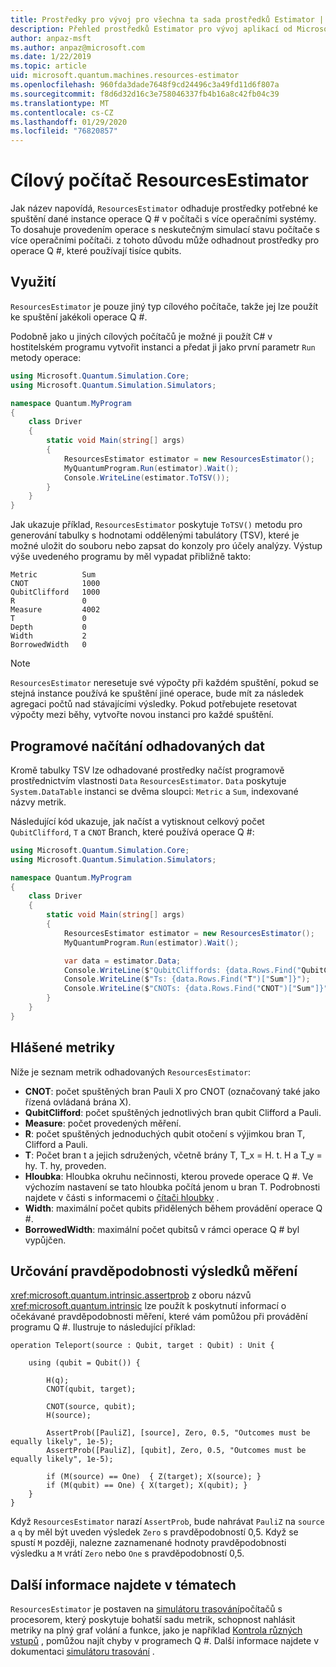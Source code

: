 ```yaml
---
title: Prostředky pro vývoj pro všechna ta sada prostředků Estimator | Microsoft Docs
description: Přehled prostředků Estimator pro vývoj aplikací od Microsoftu
author: anpaz-msft
ms.author: anpaz@microsoft.com
ms.date: 1/22/2019
ms.topic: article
uid: microsoft.quantum.machines.resources-estimator
ms.openlocfilehash: 960fda3dade7648f9cd24496c3a49fd11d6f807a
ms.sourcegitcommit: f8d6d32d16c3e758046337fb4b16a8c42fb04c39
ms.translationtype: MT
ms.contentlocale: cs-CZ
ms.lasthandoff: 01/29/2020
ms.locfileid: "76820857"
---
```

# <a name="the-resourcesestimator-target-machine"></a>Cílový počítač ResourcesEstimator

Jak název napovídá, `ResourcesEstimator` odhaduje prostředky potřebné ke spuštění dané instance operace Q # v počítači s více operačními systémy.
To dosahuje provedením operace s neskutečným simulací stavu počítače s více operačními počítači. z tohoto důvodu může odhadnout prostředky pro operace Q #, které používají tisíce qubits.

## <a name="usage"></a>Využití

`ResourcesEstimator` je pouze jiný typ cílového počítače, takže jej lze použít ke spuštění jakékoli operace Q #. 

Podobně jako u jiných cílových počítačů je možné ji použít C# v hostitelském programu vytvořit instanci a předat ji jako první parametr `Run` metody operace:

```csharp
using Microsoft.Quantum.Simulation.Core;
using Microsoft.Quantum.Simulation.Simulators;

namespace Quantum.MyProgram
{
    class Driver
    {
        static void Main(string[] args)
        {
            ResourcesEstimator estimator = new ResourcesEstimator();
            MyQuantumProgram.Run(estimator).Wait();
            Console.WriteLine(estimator.ToTSV());
        }
    }
}
```

Jak ukazuje příklad, `ResourcesEstimator` poskytuje `ToTSV()` metodu pro generování tabulky s hodnotami oddělenými tabulátory (TSV), které je možné uložit do souboru nebo zapsat do konzoly pro účely analýzy. Výstup výše uvedeného programu by měl vypadat přibližně takto:

```Output
Metric          Sum
CNOT            1000
QubitClifford   1000
R               0
Measure         4002
T               0
Depth           0
Width           2
BorrowedWidth   0
```

> [!NOTE]
> `ResourcesEstimator` neresetuje své výpočty při každém spuštění, pokud se stejná instance používá ke spuštění jiné operace, bude mít za následek agregaci počtů nad stávajícími výsledky.
> Pokud potřebujete resetovat výpočty mezi běhy, vytvořte novou instanci pro každé spuštění.


## <a name="programmatically-retrieving-the-estimated-data"></a>Programové načítání odhadovaných dat

Kromě tabulky TSV lze odhadované prostředky načíst programově prostřednictvím vlastnosti `Data` `ResourcesEstimator`. `Data` poskytuje `System.DataTable` instanci se dvěma sloupci: `Metric` a `Sum`, indexované názvy metrik.

Následující kód ukazuje, jak načíst a vytisknout celkový počet `QubitClifford`, `T` a `CNOT` Branch, které používá operace Q #:

```csharp
using Microsoft.Quantum.Simulation.Core;
using Microsoft.Quantum.Simulation.Simulators;

namespace Quantum.MyProgram
{
    class Driver
    {
        static void Main(string[] args)
        {
            ResourcesEstimator estimator = new ResourcesEstimator();
            MyQuantumProgram.Run(estimator).Wait();

            var data = estimator.Data;
            Console.WriteLine($"QubitCliffords: {data.Rows.Find("QubitClifford")["Sum"]}");
            Console.WriteLine($"Ts: {data.Rows.Find("T")["Sum"]}");
            Console.WriteLine($"CNOTs: {data.Rows.Find("CNOT")["Sum"]}");
        }
    }
}
```

## <a name="metrics-reported"></a>Hlášené metriky

Níže je seznam metrik odhadovaných `ResourcesEstimator`:

* __CNOT__: počet spuštěných bran Pauli X pro CNOT (označovaný také jako řízená ovládaná brána X).
* __QubitClifford__: počet spuštěných jednotlivých bran qubit Clifford a Pauli.
* __Measure__: počet provedených měření.
* __R__: počet spuštěných jednoduchých qubit otočení s výjimkou bran T, Clifford a Pauli.
* __T__: Počet bran t a jejich sdružených, včetně brány T, T_x = H. t. H a T_y = hy. T. hy, proveden.
* __Hloubka__: Hloubka okruhu nečinnosti, kterou provede operace Q #. Ve výchozím nastavení se tato hloubka počítá jenom u bran T. Podrobnosti najdete v části s informacemi o [čítači hloubky](xref:microsoft.quantum.machines.qc-trace-simulator.depth-counter) .
* __Width__: maximální počet qubits přidělených během provádění operace Q #.
* __BorrowedWidth__: maximální počet qubitsů v rámci operace Q # byl vypůjčen.


## <a name="providing-the-probability-of-measurement-outcomes"></a>Určování pravděpodobnosti výsledků měření

<xref:microsoft.quantum.intrinsic.assertprob> z oboru názvů <xref:microsoft.quantum.intrinsic> lze použít k poskytnutí informací o očekávané pravděpodobnosti měření, které vám pomůžou při provádění programu Q #. Ilustruje to následující příklad:

```qsharp
operation Teleport(source : Qubit, target : Qubit) : Unit {

    using (qubit = Qubit()) {

        H(q);
        CNOT(qubit, target);

        CNOT(source, qubit);
        H(source);

        AssertProb([PauliZ], [source], Zero, 0.5, "Outcomes must be equally likely", 1e-5);
        AssertProb([PauliZ], [qubit], Zero, 0.5, "Outcomes must be equally likely", 1e-5);

        if (M(source) == One)  { Z(target); X(source); }
        if (M(qubit) == One) { X(target); X(qubit); }
    }
}
```

Když `ResourcesEstimator` narazí `AssertProb`, bude nahrávat `PauliZ` na `source` a `q` by měl být uveden výsledek `Zero` s pravděpodobností 0,5. Když se spustí `M` později, nalezne zaznamenané hodnoty pravděpodobnosti výsledku a `M` vrátí `Zero` nebo `One` s pravděpodobností 0,5.


## <a name="see-also"></a>Další informace najdete v tématech

`ResourcesEstimator` je postaven na [simulátoru trasování](xref:microsoft.quantum.machines.qc-trace-simulator.intro)počítačů s procesorem, který poskytuje bohatší sadu metrik, schopnost nahlásit metriky na plný graf volání a funkce, jako je například [Kontrola různých vstupů](xref:microsoft.quantum.machines.qc-trace-simulator.distinct-inputs) , pomůžou najít chyby v programech Q #. Další informace najdete v dokumentaci [simulátoru trasování](xref:microsoft.quantum.machines.qc-trace-simulator.intro) .

